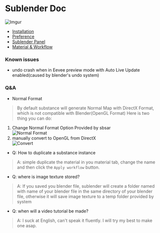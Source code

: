 # Sublender Doc
![Imgur](https://i.imgur.com/wsiMWIQ.jpg)
* [Installation](./installation.md)
* [Preference](./preference.md)
* [Sublender Panel](./sublender.md)
* [Material & Workflow](./workflow.md)

### Known issues
* undo crash when in Eevee preview mode with Auto Live Update enabled(caused by blender's undo system)
### Q&A
* Normal Format
> By default substance will generate Normal Map with DirectX Format, which is not compatible with Blender(OpenGL Format) Here is two thing you can do:
1. Change Normal Format Option Provided by sbsar \
![Normal Format](https://i.imgur.com/CHZ2RAj.png)
2. manually convert to OpenGL from DirectX \
![Convert](https://i.imgur.com/yem5RkV.png)


* Q: How to duplicate a substance instance
> A: simple duplicate the material in you material tab, change the name and then click the 
> `Apply workflow` button.
* Q: where is image texture stored?
> A: If you saved you blender file, sublender will create a folder named
with name of your blender file in the same directory of your blender file, otherwise it will save image texture to a temp folder provided by system

* Q: when will a video tutorial be made?
> A: I suck at English, can't speak it fluently. I will try
my best to make one asap.
